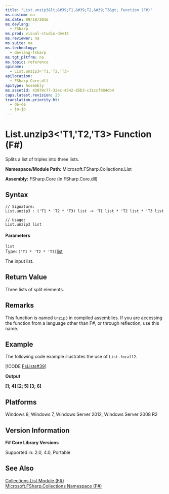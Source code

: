 ```yaml
---
title: "List.unzip3&lt;&#39;T1,&#39;T2,&#39;T3&gt; Function (F#)"
ms.custom: na
ms.date: 09/19/2016
ms.devlang: 
  - FSharp
ms.prod: visual-studio-dev14
ms.reviewer: na
ms.suite: na
ms.technology: 
  - devlang-fsharp
ms.tgt_pltfrm: na
ms.topic: reference
apiname: 
  - List.unzip3<'T1,'T2,'T3>
apilocation: 
  - FSharp.Core.dll
apitype: Assembly
ms.assetid: 43078c77-32ec-4342-85b3-c31ccf984db4
caps.latest.revision: 23
translation.priority.ht: 
  - de-de
  - ja-jp
---
```

# List.unzip3&lt;&#39;T1,&#39;T2,&#39;T3&gt; Function (F#)
Splits a list of triples into three lists.  
  
 **Namespace/Module Path:** Microsoft.FSharp.Collections.List  
  
 **Assembly:** FSharp.Core (in FSharp.Core.dll)  
  
## Syntax  
  
```  
// Signature:  
List.unzip3 : ('T1 * 'T2 * 'T3) list -> 'T1 list * 'T2 list * 'T3 list  
  
// Usage:  
List.unzip3 list  
```  
  
#### Parameters  
 `list`  
 Type: `('T1 * 'T2 * 'T3)`[list](../vs140/Collections.List--T--Union--F#-.md)  
  
 The input list.  
  
## Return Value  
 Three lists of split elements.  
  
## Remarks  
 This function is named `Unzip3` in compiled assemblies. If you are accessing the function from a language other than F#, or through reflection, use this name.  
  
## Example  
 The following code example illustrates the use of `List.forall2`.  
  
 [!CODE [FsLists#39](../CodeSnippet/VS_Snippets_Fsharp/fslists#39)]  
  
 **Output**  
  
 **[1; 4] [2; 5] [3; 6]**   
## Platforms  
 Windows 8, Windows 7, Windows Server 2012, Windows Server 2008 R2  
  
## Version Information  
 **F# Core Library Versions**  
  
 Supported in: 2.0, 4.0, Portable  
  
## See Also  
 [Collections.List Module (F#)](../vs140/Collections.List-Module--F#-.md)   
 [Microsoft.FSharp.Collections Namespace (F#)](../Topic/Microsoft.FSharp.Collections%20Namespace%20\(F%23\).md)